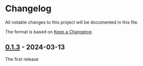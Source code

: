 # Changelog

All notable changes to this project will be documented in this file.

The format is based on [Keep a Changelog](https://keepachangelog.com/en/1.1.0/).

## [0.1.3] - 2024-03-13

The first release

[unreleased]: https://github.com/chrovis/gnife/compare/0.1.3...HEAD
[0.1.3]: https://github.com/chrovis/gnife/releases/tag/0.1.3
